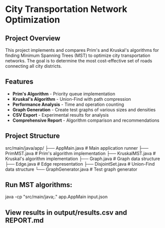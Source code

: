 # City Transportation Network Optimization

## Project Overview
This project implements and compares Prim's and Kruskal's algorithms for finding Minimum Spanning Trees (MST) to optimize city transportation networks. The goal is to determine the most cost-effective set of roads connecting all city districts.

## Features
- **Prim's Algorithm** - Priority queue implementation
- **Kruskal's Algorithm** - Union-Find with path compression  
- **Performance Analysis** - Time and operation counting
- **Graph Generation** - Create test graphs of various sizes and densities
- **CSV Export** - Experimental results for analysis
- **Comprehensive Report** - Algorithm comparison and recommendations

## Project Structure
src/main/java/app/
├── AppMain.java # Main application runner
├── PrimMST.java # Prim's algorithm implementation
├── KruskalMST.java # Kruskal's algorithm implementation
├── Graph.java # Graph data structure
├── Edge.java # Edge representation
├── DisjointSet.java # Union-Find data structure
└── GraphGenerator.java # Test graph generator

## Run MST algorithms: 
java -cp "src/main/java;." app.AppMain input.json

## View results in output/results.csv and REPORT.md
